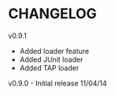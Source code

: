 CHANGELOG
=========

v0.9.1
* Added loader feature
* Added JUnit loader
* Added TAP loader

v0.9.0 - Initial release 11/04/14
